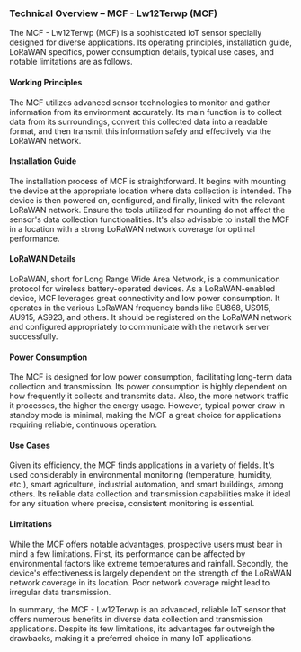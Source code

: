 ### Technical Overview – MCF - Lw12Terwp (MCF)

The MCF - Lw12Terwp (MCF) is a sophisticated IoT sensor specially designed for diverse applications. Its operating principles, installation guide, LoRaWAN specifics, power consumption details, typical use cases, and notable limitations are as follows.

#### Working Principles

The MCF utilizes advanced sensor technologies to monitor and gather information from its environment accurately. Its main function is to collect data from its surroundings, convert this collected data into a readable format, and then transmit this information safely and effectively via the LoRaWAN network.

#### Installation Guide

The installation process of MCF is straightforward. It begins with mounting the device at the appropriate location where data collection is intended. The device is then powered on, configured, and finally, linked with the relevant LoRaWAN network. Ensure the tools utilized for mounting do not affect the sensor's data collection functionalities. It's also advisable to install the MCF in a location with a strong LoRaWAN network coverage for optimal performance.

#### LoRaWAN Details

LoRaWAN, short for Long Range Wide Area Network, is a communication protocol for wireless battery-operated devices. As a LoRaWAN-enabled device, MCF leverages great connectivity and low power consumption. It operates in the various LoRaWAN frequency bands like EU868, US915, AU915, AS923, and others. It should be registered on the LoRaWAN network and configured appropriately to communicate with the network server successfully.

#### Power Consumption

The MCF is designed for low power consumption, facilitating long-term data collection and transmission. Its power consumption is highly dependent on how frequently it collects and transmits data. Also, the more network traffic it processes, the higher the energy usage. However, typical power draw in standby mode is minimal, making the MCF a great choice for applications requiring reliable, continuous operation.

#### Use Cases

Given its efficiency, the MCF finds applications in a variety of fields. It's used considerably in environmental monitoring (temperature, humidity, etc.), smart agriculture, industrial automation, and smart buildings, among others. Its reliable data collection and transmission capabilities make it ideal for any situation where precise, consistent monitoring is essential.

#### Limitations

While the MCF offers notable advantages, prospective users must bear in mind a few limitations. First, its performance can be affected by environmental factors like extreme temperatures and rainfall. Secondly, the device's effectiveness is largely dependent on the strength of the LoRaWAN network coverage in its location. Poor network coverage might lead to irregular data transmission.

In summary, the MCF - Lw12Terwp is an advanced, reliable IoT sensor that offers numerous benefits in diverse data collection and transmission applications. Despite its few limitations, its advantages far outweigh the drawbacks, making it a preferred choice in many IoT applications.